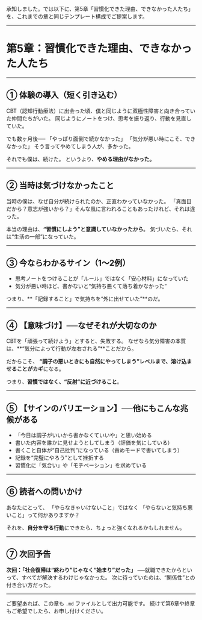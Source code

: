 承知しました。では以下に、第5章「習慣化できた理由、できなかった人たち」を、これまでの章と同じテンプレート構成でご提案します。

---

# 第5章：習慣化できた理由、できなかった人たち

---

## ① 体験の導入（短く引き込む）

CBT（認知行動療法）に出会った頃、僕と同じように双極性障害と向き合っていた仲間たちがいた。
同じようにノートをつけ、思考を振り返り、行動を見直していた。

でも数ヶ月後──
「やっぱり面倒で続かなかった」
「気分が悪い時にこそ、できなかった」
そう言ってやめてしまう人が、多かった。

それでも僕は、続けた。
というより、**やめる理由がなかった。**

---

## ② 当時は気づけなかったこと

当時の僕は、なぜ自分が続けられたのか、正直わかっていなかった。
「真面目だから？意志が強いから？」そんな風に言われることもあったけれど、それは違った。

本当の理由は、**“習慣にしよう”と意識していなかったから**。
気づいたら、それは“生活の一部”になっていた。

---

## ③ 今ならわかるサイン（1〜2例）

* 思考ノートをつけることが「ルール」ではなく「安心材料」になっていた
* 気分が悪い時ほど、書かないと“気持ち悪くて落ち着かなかった”

つまり、\*\*「記録すること」で気持ちを“外に出せていた”\*\*のだ。

---

## ④ 【意味づけ】──なぜそれが大切なのか

CBTを「頑張って続けよう」とすると、失敗する。
なぜなら気分障害の本質は、\*\*“気分によって行動が左右される”\*\*ことだから。

だからこそ、
**“調子の悪いときにも自然にやってしまう”レベルまで、溶け込ませることがカギ**になる。

つまり、**習慣ではなく、“反射”に近づけること**。

---

## ⑤ 【サインのバリエーション】──他にもこんな兆候がある

* 「今日は調子がいいから書かなくていいや」と思い始める
* 書いた内容を誰かに見せようとしてしまう（評価を気にしている）
* 書くこと自体が“自己批判”になっている（責めモードで書いてしまう）
* 記録を“完璧にやろう”として挫折する
* 習慣化に「気合い」や「モチベーション」を求めている

---

## ⑥ 読者への問いかけ

あなたにとって、
「やらなきゃいけないこと」ではなく
「やらないと気持ち悪いこと」って何かありますか？

それを、**自分を守る行動**にできたら、ちょっと強くなれるかもしれません。

---

## ⑦ 次回予告

**次回：「社会復帰は“終わり”じゃなく“始まり”だった」**
──就職できたからといって、すべてが解決するわけじゃなかった。
次に待っていたのは、“関係性”との付き合い方だった。

---

ご要望あれば、この章も `.md` ファイルとして出力可能です。
続けて第6章や終章もご希望でしたら、お申し付けください。
